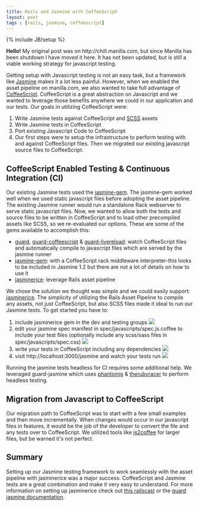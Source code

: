 ```yaml
---
title: Rails and Jasmine with CoffeeScript
layout: post
tags : [rails, jasmine, coffeescript]
---
```

{% include JB/setup %}

<div class="alert alert-info">
<b>Hello!</b> My original post was on http://chill.manilla.com, but since Manilla has been shutdown I have moved it here. It has not been updated, but is still a viable working strategy for javascript testing.
</div>

Getting setup with Javascript testing is not an easy task, but a framework like [Jasmine](http://pivotal.github.com/jasmine/) makes it a lot less painful. However, when we enabled the asset pipeline on manilla.com, we also wanted to take full advantage of [CoffeeScript](http://coffeescript.org/). CoffeeScript is a great abstraction on Javascript and we wanted to leverage those benefits anywhere we could in our application and our tests. Our goals in utilizing CoffeeScript were:

1. Write Jasmine tests against CoffeeScript and [SCSS](http://pivotallabs.com/users/andrew/blog/articles/1160-standup-2-11-2010-sass-with-jasmine) assets
2. Write Jasmine tests in CoffeeScript
3. Port existing Javascript Code to CoffeeScript
4. Our first steps were to setup the infrastructure to perform testing with and against CoffeeScript files. Then we migrated our existing javascript source files to CoffeeScript.

## CoffeeScript Enabled Testing & Continuous Integration (CI)

Our existing Jasmine tests used the [jasmine-gem](https://github.com/pivotal/jasmine-gem). The jasmine-gem worked well when we used static javascript files before adopting the asset pipeline. The existing Jasmine runner would run a standalone Rack webserver to serve static javascript files. Now, we wanted to allow both the tests and source files to be written in CoffeeScript and to load other precompiled assets like SCSS, so we re-evaluated our options. These are some of the gems available to accomplish this:

* [guard](https://github.com/guard/guard), [guard-coffeescript](https://github.com/guard/guard-coffeescript) & [guard-livereload](https://github.com/guard/guard-livereload): watch CoffeeScript files and automatically compile to javascript files which are served by the jasmine runner
* [jasmine-gem](https://github.com/pivotal/jasmine-gem): with a CoffeeScript rack middleware interpreter-this looks to be included in Jasmine 1.2 but there are not a lot of details on how to use it
* [jasminerice](https://github.com/bradphelan/jasminerice): leverage Rails asset pipeline

We chose the solution we thought was simple and we could easily support: [jasminerice](https://github.com/bradphelan/jasminerice). The simplicity of utilizing the Rails Asset Pipeline to compile any assets, not just CoffeeScript, but also SCSS files made it ideal to run our Jasmine tests. To get started you have to:

1. include jasminerice gem in the dev and testing groups <img src="{{ ASSET_PATH }}/images/gemfile.png" class="img-responsive center-block"/>
2. edit your jasmine spec manifest in spec/javascripts/spec.js.coffee to include your test files (optionally include any scss/sass files in spec/javascripts/spec.css) <img src="{{ ASSET_PATH }}/images/asset-pipeline-manifest.png" class="img-responsive center-block" />
3. write your tests in CoffeeScript including any dependencies <img src="{{ ASSET_PATH }}/images/jasmine-coffeescript-spec.png" class="img-responsive center-block" />
4. visit http://localhost:3000/jasmine and watch your tests run <img src="{{ ASSET_PATH }}/images/jasmine-passing-specs.png" class="img-responsive center-block" />

Running the jasmine tests headless for CI requires some additional help. We leveraged guard-jasmine which uses [phantomjs](http://phantomjs.org/) & [therubyracer](https://github.com/cowboyd/therubyracer) to perform headless testing.

## Migration from Javascript to CoffeeScript

Our migration path to CoffeeScript was to start with a few small examples and then move incrementally. When changes would occur in our javascript files in features, it would be the job of the developer to convert the file and any tests over to CoffeeScript. We utilized tools like [js2coffee](http://js2coffee.org/) for larger files, but be warned it's not perfect.

## Summary

Setting up our Jasmine testing framework to work seamlessly with the asset pipeline with jasminerice was a major success. CoffeeScript and Jasmine tests are a great combination and make it very easy to understand. For more information on setting up jasminerice check out [this railscast](http://railscasts.com/episodes/261-testing-javascript-with-jasmine-revised) or the [guard jasmine documentation](https://github.com/netzpirat/guard-jasmine#rails-with-the-asset-pipeline-setup).